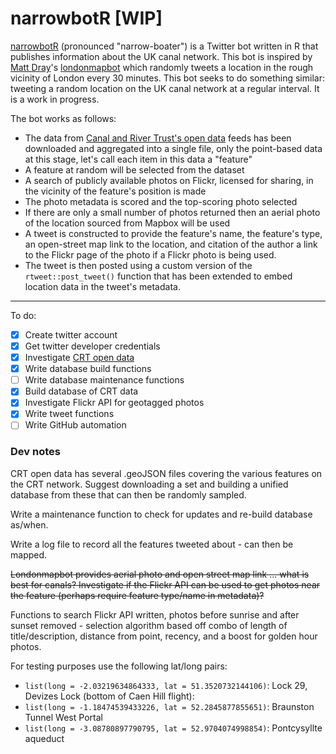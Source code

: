 # narrowbotR [WIP]

[narrowbotR](https://twitter.com/narrowbotR) (pronounced "narrow-boater") is a Twitter bot written in R that publishes information about the UK canal network. This bot is inspired by [Matt Dray](https://github.com/matt-dray/)'s [londonmapbot](https://github.com/matt-dray/londonmapbot) which randomly tweets a location in the rough vicinity of London every 30 minutes. This bot seeks to do something similar: tweeting a random location on the UK canal network at a regular interval. It is a work in progress.

The bot works as follows:

* The data from [Canal and River Trust's open data](http://data-canalrivertrust.opendata.arcgis.com) feeds has been downloaded and aggregated into a single file, only the point-based data at this stage, let's call each item in this data a "feature"
* A feature at random will be selected from the dataset
* A search of publicly available photos on Flickr, licensed for sharing, in the vicinity of the feature's position is made
* The photo metadata is scored and the top-scoring photo selected
* If there are only a small number of photos returned then an aerial photo of the location sourced from Mapbox will be used
* A tweet is constructed to provide the feature's name, the feature's type, an open-street map link to the location, and citation of the author a link to the Flickr page of the photo if a Flickr photo is being used.
* The tweet is then posted using a custom version of the `rtweet::post_tweet()` function that has been extended to embed location data in the tweet's metadata.

---

To do:

-   [x] Create twitter account
-   [x] Get twitter developer credentials
-   [x] Investigate [CRT open data](http://data-canalrivertrust.opendata.arcgis.com)
-   [x] Write database build functions
-   [ ] Write database maintenance functions
-   [x] Build database of CRT data
-   [x] Investigate Flickr API for geotagged photos
-   [x] Write tweet functions
-   [ ] Write GitHub automation

### Dev notes

CRT open data has several .geoJSON files covering the various features on the CRT network. Suggest downloading a set and building a unified database from these that can then be randomly sampled.

Write a maintenance function to check for updates and re-build database as/when.

Write a log file to record all the features tweeted about - can then be mapped.

~~Londonmapbot provides aerial photo and open street map link ... what is best for canals? Investigate if the Flickr API can be used to get photos near the feature (perhaps require feature type/name in metadata)?~~

Functions to search Flickr API written, photos before sunrise and after sunset removed - selection algorithm based off combo of length of title/description, distance from point, recency, and a boost for golden hour photos.

For testing purposes use the following lat/long pairs:

* `list(long = -2.03219634864333, lat = 51.3520732144106)`: Lock 29, Devizes Lock (bottom of Caen Hill flight): 
* `list(long = -1.18474539433226, lat = 52.2845877855651)`: Braunston Tunnel West Portal
* `list(long = -3.08780897790795, lat = 52.9704074998854)`: Pontcysyllte aqueduct
